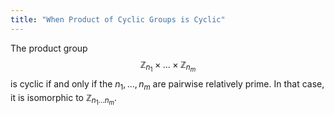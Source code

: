 ```yaml
---
title: "When Product of Cyclic Groups is Cyclic"
---
```


The product group
$$
\mathbb{Z}_{n_1}\times...\times\mathbb{Z}_{n_m}
$$
is cyclic if and only if the $n_1,\dots,n_m$ are pairwise relatively prime. In that case, it is isomorphic to $\mathbb{Z}_{n_1\dots n_m}$.